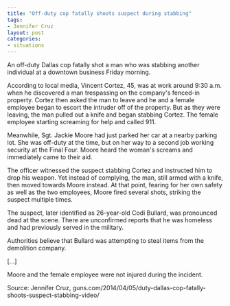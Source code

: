```yaml
---
title: "Off-duty cop fatally shoots suspect during stabbing"
tags:
- Jennifer Cruz
layout: post
categories:
- situations
---
```


An off-duty Dallas cop fatally shot a man who was stabbing another individual at a downtown business Friday morning.

According to local media, Vincent Cortez, 45, was at work around 9:30 a.m. when he discovered a man trespassing on the company's fenced-in property. Cortez then asked the man to leave and he and a female employee began to escort the intruder off of the property. But as they were leaving, the man pulled out a knife and began stabbing Cortez. The female employee starting screaming for help and called 911.

Meanwhile, Sgt. Jackie Moore had just parked her car at a nearby parking lot. She was off-duty at the time, but on her way to a second job working security at the Final Four. Moore heard the woman's screams and immediately came to their aid.

The officer witnessed the suspect stabbing Cortez and instructed him to drop his weapon. Yet instead of complying, the man, still armed with a knife, then moved towards Moore instead. At that point, fearing for her own safety as well as the two employees, Moore fired several shots, striking the suspect multiple times.

The suspect, later identified as 26-year-old Codi Bullard, was pronounced dead at the scene. There are unconfirmed reports that he was homeless and had previously served in the military.

Authorities believe that Bullard was attempting to steal items from the demolition company.

\[...\]

Moore and the female employee were not injured during the incident.

Source: Jennifer Cruz, guns.com/2014/04/05/duty-dallas-cop-fatally-shoots-suspect-stabbing-video/

